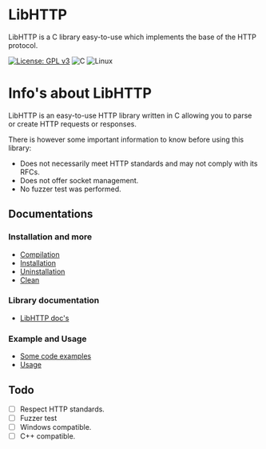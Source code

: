 # LibHTTP
LibHTTP is a C library easy-to-use which implements the base of the HTTP protocol.

[![License: GPL v3](https://img.shields.io/badge/License-GPLv3-blue.svg)](https://www.gnu.org/licenses/gpl-3.0)
![C](https://img.shields.io/badge/C-00599C?style=for-the-badge&logo=c&logoColor=white)
![Linux](https://img.shields.io/badge/Linux-FCC624?style=for-the-badge&logo=linux&logoColor=black)

# Info's about LibHTTP
LibHTTP is an easy-to-use HTTP library written in C allowing you to parse or create HTTP requests or responses.

There is however some important information to know before using this library:

- Does not necessarily meet HTTP standards and may not comply with its RFCs.
- Does not offer socket management.
- No fuzzer test was performed.

## Documentations
### Installation and more
- [Compilation](Docs/make.md#Compilation)
- [Installation](Docs/make.md#Installation)
- [Uninstallation](Docs/make.md#Uninstallation)
- [Clean](Docs/make.md#Clean)

### Library documentation
-  [LibHTTP doc's](Docs/libhttp.md)

### Example and Usage
- [Some code examples](Examples/)
- [Usage](Examples/usage.md)

## Todo
- [ ] Respect HTTP standards.
- [ ] Fuzzer test
- [ ] Windows compatible.
- [ ] C++ compatible.
